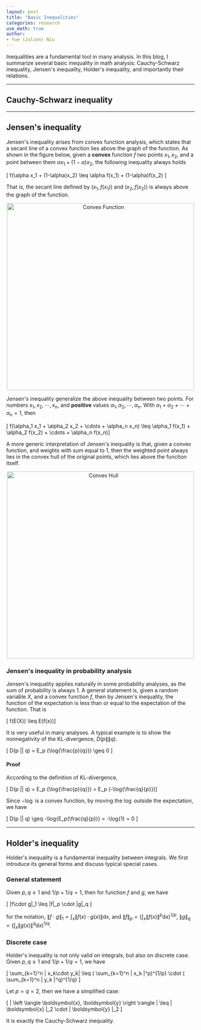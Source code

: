 ```yaml
---
layout: post
title: "Basic Inequalities"
categories: research
use_math: true
author:
- Yue (Julien) Niu
---
```


Inequalities are a fundamental tool in many analysis. In this blog, I summarize several basic inequality in math analysis:
Cauchy-Schwarz inequality, Jensen's inequality, Holder's inequality, and importantly their relations.

---

## Cauchy-Schwarz inequality

---

## Jensen's inequality

Jensen's inequality arises from convex function analysis, which states that a secant line of a convex function lies above
the graph of the function. As shown in the figure below, given a **convex** function $f$ two points $x_1, x_2$, and a point between them $\alpha x_1 + (1-\alpha)x_2$,
the following inequality always holds

\[ f(\alpha x_1 + (1-\alpha)x_2) \leq \alpha f(x_1) + (1-\alpha)f(x_2) \]

That is, the secant line defined by $(x_1, f(x_1))$ and $(x_2, f(x_2))$ is always above the graph of the function. 

<p style="text-align: center;">
<img src="https://yuehniu.github.io/homepage//assets/fig/dp/convexity.png" alt="Convex Function" width="500"/>
</p>

Jensen's inequality generalize the above inequality between two points. For numbers $x_1, x_2, \cdots, x_n$, and **positive** values $\alpha_1, \alpha_2, \cdots, \alpha_n$.
With $\alpha_1 + \alpha_2 + \cdots + \alpha_n = 1$, then

\[ f(\alpha_1 x_1 + \alpha_2 x_2 + \cdots + \alpha_n x_n) \leq \alpha_1 f(x_1) + \alpha_2 f(x_2) + \cdots + \alpha_n f(x_n)\]

A more generic interpretation of Jensen's inequality is that, given a convex function, and weights with sum equal to 1, then the weighted point always lies in the convex hull of the original points,
which lies above the function itself. 

<p style="text-align: center;">
<img src="https://yuehniu.github.io/homepage//assets/fig/dp/convexhull.png" alt="Convex Hull" width="500"/>
</p>

### Jensen's inequality in probability analysis

Jensen's inequality applies naturally in some probability analyses, as the sum of probability is always 1.
A general statement is, given a random variable $X$, and a convex function $f$, then by Jensen's inequality,
the function of the expectation is less than or equal to the expectation of the function. That is

\[ f(E(X)) \leq E(f(x))\]

It is very useful in many analyses. A typical example is to show the nonnegativity of the KL-divergence, $D(p\|\|q)$. 

\[ D(p \|\| q) = E_p (\log{\frac{p}{q}}) \geq 0 \]

#### Proof

According to the definition of KL-divergence,

\[ D(p \|\| q) = E_p (\log{\frac{p}{q}}) = E_p (-\log{\frac{q}{p}})\]

Since $-\log$ is a convex function, by moving the $\log$ outside the expectation, we have

\[ D(p \|\| q) \geq -\log{E_p(\frac{q}{p})} = -\log{1} = 0 \]

---

## Holder's inequality

Holder's inequality is a fundamental inequality between integrals. We first introduce its general forms and discuss typical special cases.

### General statement

Given $p, q \geq 1$ and $1/p + 1/q = 1$, then for function $f$ and $g$, we have 

\[ \|f\cdot g\|_1 \leq \|f\|_p \cdot \|g\|_q \]

for the notation, $\| f\cdot g \|_1 = \int_x \| f(x)\cdot g(x)\| \text{d} x$, and $\| f \|_p = (\int_x \| f(x) \|^p \text{d}x)^{1/p}$, $\| g \|_q = (\int_x \| g(x) \|^q \text{d}x)^{1/q}$.

### Discrete case

Holder's inequality is not only valid on integrals, but also on discrete case.
Given $p, q \geq 1$ and $1/p + 1/q = 1$, we have 

\[ \sum_{k=1}^n \| x_k\cdot y_k\| \leq \( \sum_{k=1}^n \| x_k \|^p\)^{1/p} \cdot \( \sum_{k=1}^n \| y_k \|^q\)^{1/q} \]

Let $p = q = 2$, then we have a simplified case:

\[ \| \left \langle \boldsymbol{x}, \boldsymbol{y} \right \rangle \| \leq \| \boldsymbol{x} \|_2 \cdot \| \boldsymbol{y} \|_2 \]

It is exactly the Cauchy-Schwarz inequality. 